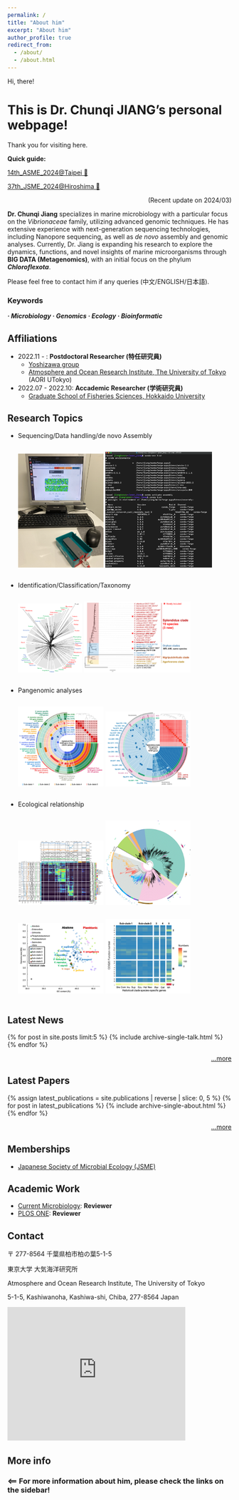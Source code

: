 ```yaml
---
permalink: /
title: "About him"
excerpt: "About him"
author_profile: true
redirect_from: 
  - /about/
  - /about.html
---
```


Hi, there! 

# This is Dr. Chunqi JIANG’s personal webpage!

Thank you for visiting here. 

**Quick guide:**

[<14th_ASME_2024@Taipei>  🚩 ](https://chunqijiang.github.io/posts/2024-09-18-blog-post-17-c)

[<37th_JSME_2024@Hiroshima> &#x1F6A9;]()

<p align="right"> (Recent update on 2024/03) </p>

**Dr. Chunqi Jiang** specializes in marine microbiology with a particular focus on the *Vibrionaceae* family, utilizing advanced genomic techniques. He has extensive experience with next-generation sequencing technologies, including Nanopore sequencing, as well as *de novo* assembly and genomic analyses. Currently, Dr. Jiang is expanding his research to explore the dynamics, functions, and novel insights of marine microorganisms through **BIG DATA (Metagenomics)**, with an initial focus on the phylum ***Chloroflexota***.


Please feel free to contact him if any queries (中文/ENGLISH/日本語). 

### Keywords
***· Microbiology       · Genomics     · Ecology   · Bioinformatic***


## Affiliations
* 2022.11 -        : **Postdoctoral Researcher (特任研究員)**
  * [Yoshizawa group](https://genedynamics.aori.u-tokyo.ac.jp/en/vision/)
  * [Atmosphere and Ocean Research Institute, The University of Tokyo](https://www.aori.u-tokyo.ac.jp/) (AORI UTokyo)
* 2022.07 - 2022.10: **Accademic Researcher (学術研究員)**
  * [Graduate School of Fisheries Sciences, Hokkaido University](https://www2.fish.hokudai.ac.jp/)

## Research Topics
  * Sequencing/Data handling/de novo Assembly
    <div style="display: flex; justify-content: center; align-items: center;">
      <p>
      <img src='/images/research/research-07.png' width="40%" />
      <img src='/images/research/research-10.png' width="50%" />  
      </p>
    </div>  
  * Identification/Classification/Taxonomy
    <div style="display: flex; justify-content: center; align-items: center;">
      <p>
      <img src='/images/research/research-01.png' width="30%" />
      <img src='/images/research/research-02.png' width="50%" />
      </p>
    </div>
  * Pangenomic analyses
    <div style="display: flex; justify-content: center; align-items: center;">
      <p>
      <img src='/images/research/research-03.png' width="40%" />
      <img src='/images/research/research-04.png' width="40%" />
      </p>
    </div>
  * Ecological relationship
    <div style="display: flex; justify-content: center; align-items: center;">
      <p>
      <img src='/images/research/research-08.png' width="40%" />
      <img src='/images/research/research-09.png' width="40%" />
      </p>
    </div>
    
    <div style="display: flex; justify-content: center; align-items: center;">
      <p>
      <img src='/images/research/research-05.png' width="40%" />
      <img src='/images/research/research-06.png' width="40%" />
      </p>
    </div> 

## Latest News
{% for post in site.posts limit:5 %}
    {% include archive-single-talk.html %}
{% endfor %}

<p align="right">
  <a href="https://chunqijiang.github.io/year-archive/" >...more </a>
</p>

## Latest Papers
{% assign latest_publications = site.publications | reverse | slice: 0, 5 %}
{% for post in latest_publications %}
  {% include archive-single-about.html %}
{% endfor %}


<p align="right">
  <a href="https://chunqijiang.github.io/publications/" >...more </a>
</p>

## Memberships
* [Japanese Society of Microbial Ecology (JSME)](https://www.microbial-ecology.jp/)

## Academic Work
* [Current Microbiology](https://www.springer.com/journal/284): **Reviewer**
* [PLOS ONE](https://journals.plos.org/plosone/): **Reviewer**

## Contact
〒 277-8564 千葉県柏市柏の葉5-1-5

東京大学 大気海洋研究所

Atmosphere and Ocean Research Institute, The University of Tokyo

5-1-5, Kashiwanoha, Kashiwa-shi, Chiba, 277-8564 Japan

<iframe src="https://www.google.com/maps/embed?pb=!1m14!1m8!1m3!1d6463.847590994941!2d139.933027!3d35.899882!3m2!1i1024!2i768!4f13.1!3m3!1m2!1s0x5f8674dbc6534f65%3A0xdc3139354b7c396b!2sAtmosphere%20and%20Ocean%20Research%20Institute%2C%20The%20University%20of%20Tokyo!5e0!3m2!1sen!2sjp!4v1705294842319!5m2!1sen!2sjp" width="400" height="300" style="border:0;" allowfullscreen="" loading="lazy" referrerpolicy="no-referrer-when-downgrade"></iframe>


## More info
### <== For more information about him, please check the links on the sidebar!
